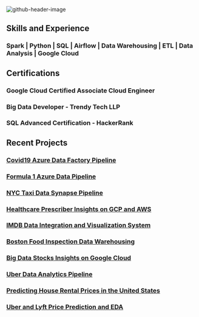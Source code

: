 
![github-header-image](https://github.com/pratik3848/pratik3848/assets/41427089/6a0694ac-1ace-41eb-9c7c-c12a5c75f097)

## Skills and Experience
### Spark | Python | SQL | Airflow | Data Warehousing | ETL | Data Analysis | Google Cloud

## Certifications
### Google Cloud Certified Associate Cloud Engineer
### Big Data Developer - Trendy Tech LLP
### SQL Advanced Certification - HackerRank

## Recent Projects

### [Covid19 Azure Data Factory Pipeline](https://github.com/pratik3848/Covid19-Prediction-and-Reporting)
### [Formula 1 Azure Data Pipeline](https://github.com/pratik3848/Formula1-Azure-Data-pipeline)
### [NYC Taxi Data Synapse Pipeline](https://github.com/pratik3848/NYC-Taxi-Data-Azure-Synapse-Pipeline)
### [Healthcare Prescriber Insights on GCP and AWS](https://github.com/pratik3848/Healthcare-Prescriber-Insights-on-GCP-and-AWS)
### [IMDB Data Integration and Visualization System](https://github.com/pratik3848/IMDB-Data-Integration-and-Visualization-System)
### [Boston Food Inspection Data Warehousing](https://github.com/pratik3848/BOSTON-FOOD-INSPECTION-DATA-WAREHOUSING-)
### [Big Data Stocks Insights on Google Cloud](https://github.com/pratik3848/Big-Data-Stock-Insights)
### [Uber Data Analytics Pipeline](https://github.com/pratik3848/Uber-Data-Analytics-Pipeline)
### [Predicting House Rental Prices in the United States](https://github.com/pratik3848/US-House-Rent-Prediction)
### [Uber and Lyft Price Prediction and EDA](https://github.com/pratik3848/Uber-and-Lyft-Price-Prediction-and-EDA)



